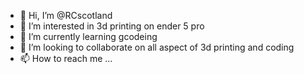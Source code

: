 - 👋 Hi, I’m @RCscotland
- 👀 I’m interested in 3d printing on ender 5 pro
- 🌱 I’m currently learning gcodeing
- 💞️ I’m looking to collaborate on all aspect of 3d printing and coding
- 📫 How to reach me ...

<!---
RCscotland/RCscotland is a ✨ special ✨ repository because its `README.md` (this file) appears on your GitHub profile.
You can click the Preview link to take a look at your changes.
--->
